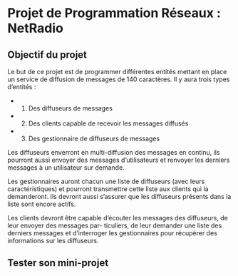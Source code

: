 # Projet de Programmation Réseaux : NetRadio


Objectif du projet
-----------------------
Le but de ce projet est de programmer différentes entités mettant en place un service de diffusion de messages de 140 caractères. Il y aura trois types d’entités :
-   1. Des diffuseurs de messages
-   2. Des clients capable de recevoir les messages diffusés 
-   3. Des gestionnaire de diffuseurs de messages

Les diffuseurs enverront en multi-diffusion des messages en continu, ils pourront aussi envoyer des messages d’utilisateurs et renvoyer les derniers messages à un utilisateur sur demande. 

Les gestionnaires auront chacun une liste de diffuseurs (avec leurs caractéristiques) et pourront transmettre cette liste aux clients qui la demanderont. Ils devront aussi s’assurer que les diffuseurs présents dans la liste sont encore actifs.

Les clients devront être capable d’écouter les messages des diffuseurs, de leur envoyer des messages par- ticuliers, de leur demander une liste des derniers messages et d’interroger les gestionnaires pour récupérer des informations sur les diffuseurs.


Tester son mini-projet
----------------------

